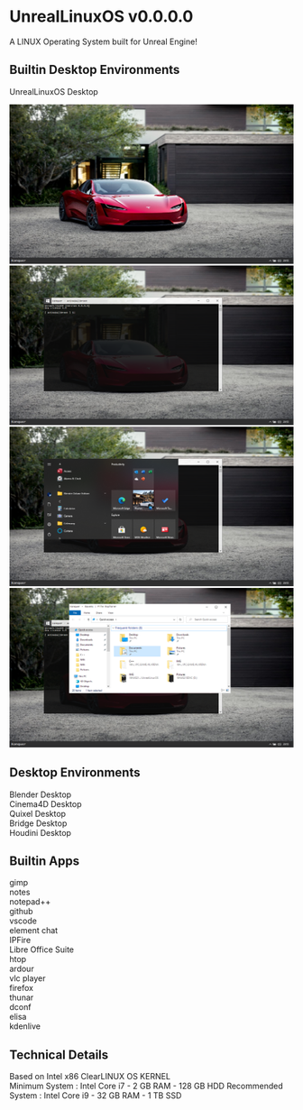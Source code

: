# UnrealLinuxOS v0.0.0.0 

A LINUX Operating System built for Unreal Engine!

## Builtin Desktop Environments  
UnrealLinuxOS Desktop  

<img src=IMG/Desktop.png>

<img src=IMG/Desktop.Konquer.png>

<img src=IMG/Desktop.ProgramsAndSettings.png>

<img src=IMG/Desktop.Explorer.png>

## Desktop Environments  
Blender Desktop  
Cinema4D Desktop  
Quixel Desktop  
Bridge Desktop  
Houdini Desktop  
 
## Builtin Apps  
gimp  
notes  
notepad++  
github  
vscode  
element chat    
IPFire  
Libre Office Suite  
htop  
ardour  
vlc player  
firefox  
thunar  
dconf  
elisa  
kdenlive  

## Technical Details
Based on Intel x86 ClearLINUX OS KERNEL  
Minimum System : Intel Core i7 - 2 GB RAM - 128 GB HDD 
Recommended System : Intel Core i9 - 32 GB RAM - 1 TB SSD  
